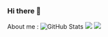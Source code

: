 ### Hi there 👋

<!--
**Arnav-Panchal/Arnav-Panchal** is a ✨ _special_ ✨ repository because its `README.md` (this file) appears on your GitHub profile.

Here are some ideas to get you started:

- 🔭 I’m currently working on ...
- 🌱 I’m currently learning ...
- 👯 I’m looking to collaborate on ...
- 🤔 I’m looking for help with ...
- 💬 Ask me about ...
- 📫 How to reach me: ...
- 😄 Pronouns: ...
- ⚡ Fun fact: ...
-->

About me :
![GitHub Stats](https://github-readme-stats.vercel.app/api?username=Arnav-Panchal&theme=radical)
![](https://github-readme-streak-stats.herokuapp.com/?user=Arnav-Panchal&theme=dark&hide_border=false)
![](https://github-readme-stats.vercel.app/api/top-langs/?username=Arnav-Panchal&theme=dark&hide_border=false&include_all_commits=false&count_private=false&layout=compact)

